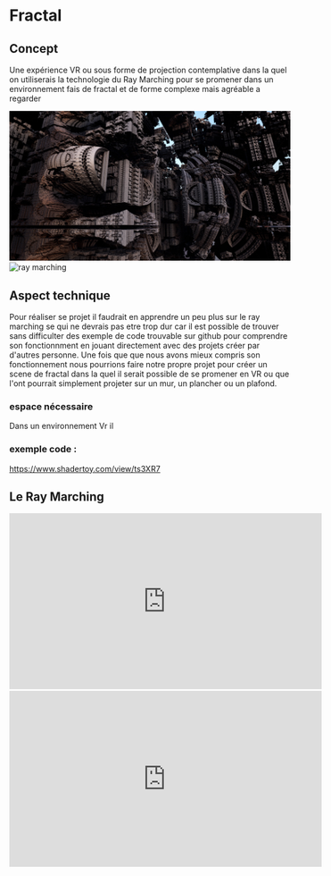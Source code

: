 #  Fractal  
## Concept  
Une expérience VR ou sous forme de projection contemplative dans la quel on utiliserais la technologie du Ray Marching pour se promener dans un environnement fais de fractal et de forme complexe mais agréable a regarder

![ray marching](images/presentation/fractal_complexe.jpg)  
![ray marching](images/presentation/fractal_simple.gif)  

## Aspect technique  
Pour réaliser se projet il faudrait en apprendre un peu plus sur le ray marching se qui ne devrais pas etre trop dur car il est possible de trouver sans difficulter des exemple de code trouvable sur github pour comprendre son fonctionnment en jouant directement avec des projets créer par d'autres personne.
Une fois que que nous avons mieux compris son fonctionnement nous pourrions faire notre propre projet pour créer un scene de fractal dans la quel il serait possible de se promener en VR ou que l'ont pourrait simplement projeter sur un mur, un plancher ou un plafond.
### espace nécessaire
Dans un environnement Vr il

### exemple code :  
https://www.shadertoy.com/view/ts3XR7

## Le Ray Marching  
<iframe width="560" height="315" src="https://www.youtube.com/embed/Cp5WWtMoeKg?si=Iy_nLR7W60akc9IK" title="YouTube video player" frameborder="0" allow="accelerometer; autoplay; clipboard-write; encrypted-media; gyroscope; picture-in-picture; web-share" allowfullscreen></iframe>  
<iframe width="560" height="315" src="https://www.youtube.com/embed/N1oKIbDqo8g?si=RrnpQ-KhIfEWxiU_" title="YouTube video player" frameborder="0" allow="accelerometer; autoplay; clipboard-write; encrypted-media; gyroscope; picture-in-picture; web-share" allowfullscreen></iframe>  
